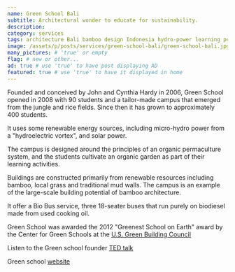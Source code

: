 ```yaml
---
name: Green School Bali
subtitle: Architectural wonder to educate for sustainability.
description:
category: services
tags: architecture Bali bamboo design Indonesia hydro-power learning permaculture recycle renewable-energy  
image: /assets/p/posts/services/green-school-bali/green-school-bali.jpg #for OG and twitter cards
many_pictures: # 'true' or empty
flag: # new or other...
ad: true # use 'true' to have post displaying AD
featured: true # use 'true' to have it displayed in home
---
```

Founded and conceived by John and Cynthia Hardy in 2006, Green School opened in 2008 with 90 students and a tailor-made campus that emerged from the jungle and rice fields. Since then it has grown to approximately 400 students.

It uses some renewable energy sources, including micro-hydro power from a "hydroelectric vortex", and solar power.

The campus is designed around the principles of an organic permaculture system, and the students cultivate an organic garden as part of their learning activities.

Buildings are constructed primarily from renewable resources including bamboo, local grass and traditional mud walls. The campus is an example of the large-scale building potential of bamboo architecture.

It offer a Bio Bus service, three 18-seater buses that run purely on biodiesel made from used cooking oil.

Green School was awarded the 2012 "Greenest School on Earth" award by the Center for Green Schools at the [U.S. Green Building Council](https://en.wikipedia.org/wiki/U.S._Green_Building_Council)

Listen to the Green school founder [TED talk](https://www.ted.com/talks/john_hardy_my_green_school_dream/transcript?language=en)

Green school [website](https://www.greenschool.org/)
